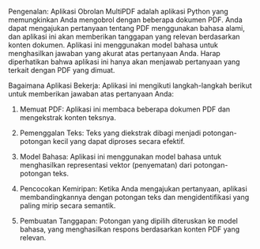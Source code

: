 Pengenalan:
Aplikasi Obrolan MultiPDF adalah aplikasi Python yang memungkinkan Anda mengobrol dengan beberapa dokumen PDF. Anda dapat mengajukan pertanyaan tentang PDF menggunakan bahasa alami, dan aplikasi ini akan memberikan tanggapan yang relevan berdasarkan konten dokumen. 
Aplikasi ini menggunakan model bahasa untuk menghasilkan jawaban yang akurat atas pertanyaan Anda. Harap diperhatikan bahwa aplikasi ini hanya akan menjawab pertanyaan yang terkait dengan PDF yang dimuat.

Bagaimana Aplikasi Bekerja:
Aplikasi ini mengikuti langkah-langkah berikut untuk memberikan jawaban atas pertanyaan Anda:

1. Memuat PDF: Aplikasi ini membaca beberapa dokumen PDF dan mengekstrak konten teksnya.

2. Pemenggalan Teks: Teks yang diekstrak dibagi menjadi potongan-potongan kecil yang dapat diproses secara efektif.

3. Model Bahasa: Aplikasi ini menggunakan model bahasa untuk menghasilkan representasi vektor (penyematan) dari potongan-potongan teks.

4. Pencocokan Kemiripan: Ketika Anda mengajukan pertanyaan, aplikasi membandingkannya dengan potongan teks dan mengidentifikasi yang paling mirip secara semantik.

5. Pembuatan Tanggapan: Potongan yang dipilih diteruskan ke model bahasa, yang menghasilkan respons berdasarkan konten PDF yang relevan.
